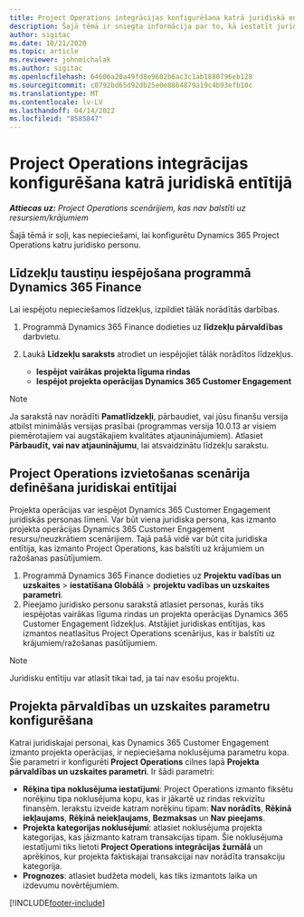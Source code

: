 ```yaml
---
title: Project Operations integrācijas konfigurēšana katrā juridiskā entītijā
description: Šajā tēmā ir sniegta informācija par to, kā iestatīt juridisku entītiju integrāciju programmā Project Operations.
author: sigitac
ms.date: 10/21/2020
ms.topic: article
ms.reviewer: johnmichalak
ms.author: sigitac
ms.openlocfilehash: 64606a20a49fd8e9602b6ac3c1ab1880796eb128
ms.sourcegitcommit: c0792bd65d92db25e0e8864879a19c4b93efb10c
ms.translationtype: MT
ms.contentlocale: lv-LV
ms.lasthandoff: 04/14/2022
ms.locfileid: "8585847"
---
```

# <a name="configure-project-operations-integration-per-legal-entity"></a>Project Operations integrācijas konfigurēšana katrā juridiskā entītijā 

_**Attiecas uz:** Project Operations scenārijiem, kas nav balstīti uz resursiem/krājumiem_

Šajā tēmā ir soļi, kas nepieciešami, lai konfigurētu Dynamics 365 Project Operations katru juridisko personu.

## <a name="enable-feature-keys-in-dynamics-365-finance"></a>Līdzekļu taustiņu iespējošana programmā Dynamics 365 Finance

Lai iespējotu nepieciešamos līdzekļus, izpildiet tālāk norādītās darbības.

1. Programmā Dynamics 365 Finance dodieties uz **līdzekļu pārvaldības** darbvietu.
2. Laukā **Līdzekļu saraksts** atrodiet un iespējojiet tālāk norādītos līdzekļus.
  
    - **Iespējot vairākas projekta līguma rindas**
    - **Iespējot projekta operācijas Dynamics 365 Customer Engagement**

> [!NOTE]
> Ja sarakstā nav norādīti **Pamatlīdzekļi**, pārbaudiet, vai jūsu finanšu versija atbilst minimālās versijas prasībai (programmas versija 10.0.13 ar visiem piemērotajiem vai augstākajiem kvalitātes atjauninājumiem). Atlasiet **Pārbaudīt, vai nav atjauninājumu**, lai atsvaidzinātu līdzekļu sarakstu.

## <a name="define-the-project-operations-deployment-scenario-for-a-legal-entity"></a>Project Operations izvietošanas scenārija definēšana juridiskai entītijai

Projekta operācijas var iespējot Dynamics 365 Customer Engagement juridiskās personas līmenī. Var būt viena juridiska persona, kas izmanto projekta operācijas Dynamics 365 Customer Engagement resursu/neuzkrātiem scenārijiem. Tajā pašā vidē var būt cita juridiska entītija, kas izmanto Project Operations, kas balstīti uz krājumiem un ražošanas pasūtījumiem.

1. Programmā Dynamics 365 Finance dodieties uz **Projektu vadības un uzskaites** > **iestatīšana Globālā** > **projektu vadības un uzskaites parametri**.
2. Pieejamo juridisko personu sarakstā atlasiet personas, kurās tiks iespējotas vairākas līguma rindas un projekta operācijas Dynamics 365 Customer Engagement līdzekļus. Atstājiet juridiskas entītijas, kas izmantos neatlasītus Project Operations scenārijus, kas ir balstīti uz krājumiem/ražošanas pasūtījumiem.

> [!NOTE]
> Juridisku entītiju var atlasīt tikai tad, ja tai nav esošu projektu.

## <a name="configure-project-management-and-accounting-parameters"></a>Projekta pārvaldības un uzskaites parametru konfigurēšana

Katrai juridiskajai personai, kas Dynamics 365 Customer Engagement izmanto projekta operācijas, ir nepieciešama noklusējuma parametru kopa. Šie parametri ir konfigurēti **Project Operations** cilnes lapā **Projekta pārvaldības un uzskaites parametri**. Ir šādi parametri:

  - **Rēķina tipa noklusējuma iestatījumi**: Project Operations izmanto fiksētu norēķinu tipa noklusējuma kopu, kas ir jākartē uz rindas rekvizītu finansēm. Ierakstu izveide katram norēķinu tipam: **Nav norādīts**, **Rēķinā iekļaujams**, **Rēķinā neiekļaujams**, **Bezmaksas** un **Nav pieejams**.
  - **Projekta kategorijas noklusējumi**: atlasiet noklusējuma projekta kategorijas, kas jāizmanto katram transakcijas tipam. Šie noklusējuma iestatījumi tiks lietoti **Project Operations integrācijas žurnālā** un aprēķinos, kur projekta faktiskajai transakcijai nav norādīta transakciju kategorija.
  - **Prognozes**: atlasiet budžeta modeli, kas tiks izmantots laika un izdevumu novērtējumiem.


[!INCLUDE[footer-include](../includes/footer-banner.md)]